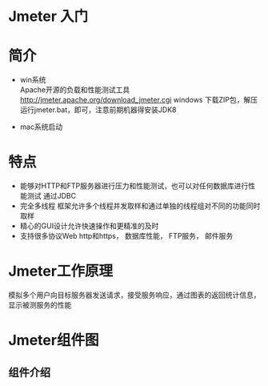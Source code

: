 # Jmeter 入门

# 简介

* win系统  
 Apache开源的负载和性能测试工具 
 http://jmeter.apache.org/download_jmeter.cgi 
 windows 下载ZIP包，解压运行jmeter.bat，即可，注意前期机器得安装JDK8
 
 * mac系统启动
 
 # 特点
 * 能够对HTTP和FTP服务器进行压力和性能测试，也可以对任何数据库进行性能测试 通过JDBC
* 完全多线程 框架允许多个线程并发取样和通过单独的线程组对不同的功能同时取样
* 精心的GUI设计允许快速操作和更精准的及时
* 支持很多协议Web  http和https， 数据库性能， FTP服务， 邮件服务

# Jmeter工作原理

模拟多个用户向目标服务器发送请求，接受服务响应，通过图表的返回统计信息， 显示被测服务的性能



# Jmeter组件图

## 组件介绍





     

